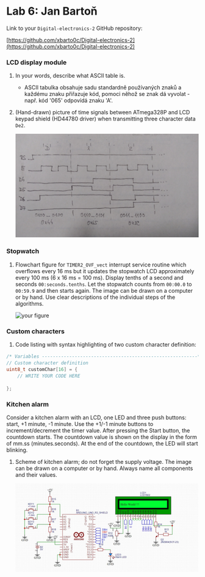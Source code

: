 # Lab 6: Jan Bartoň

Link to your `Digital-electronics-2` GitHub repository:

[https://github.com/xbarto0c/Digital-electronics-2](https://github.com/xbarto0c/Digital-electronics-2)


### LCD display module

1. In your words, describe what ASCII table is.
   * ASCII tabulka obsahuje sadu standardně používaných znaků a každému znaku přiřazuje kód, pomoci něhož se znak dá vyvolat - např. kód '065' odpovídá znaku 'A'.

2. (Hand-drawn) picture of time signals between ATmega328P and LCD keypad shield (HD44780 driver) when transmitting three character data `De2`.

   ![/Labs/06-lcd/LCD_kom.jpg](/Labs/06-lcd/LCD_kom.jpg)


### Stopwatch

1. Flowchart figure for `TIMER2_OVF_vect` interrupt service routine which overflows every 16&nbsp;ms but it updates the stopwatch LCD approximately every 100&nbsp;ms (6 x 16&nbsp;ms = 100&nbsp;ms). Display tenths of a second and seconds `00:seconds.tenths`. Let the stopwatch counts from `00:00.0` to `00:59.9` and then starts again. The image can be drawn on a computer or by hand. Use clear descriptions of the individual steps of the algorithms.

   ![your figure]()


### Custom characters

1. Code listing with syntax highlighting of two custom character definition:

```c
/* Variables ---------------------------------------------------------*/
// Custom character definition
uint8_t customChar[16] = {
    // WRITE YOUR CODE HERE

};
```


### Kitchen alarm

Consider a kitchen alarm with an LCD, one LED and three push buttons: start, +1 minute, -1 minute. Use the +1/-1 minute buttons to increment/decrement the timer value. After pressing the Start button, the countdown starts. The countdown value is shown on the display in the form of mm.ss (minutes.seconds). At the end of the countdown, the LED will start blinking.

1. Scheme of kitchen alarm; do not forget the supply voltage. The image can be drawn on a computer or by hand. Always name all components and their values.

   ![/Labs/06-lcd/timer.jpg](/Labs/06-lcd/timer.jpg)
